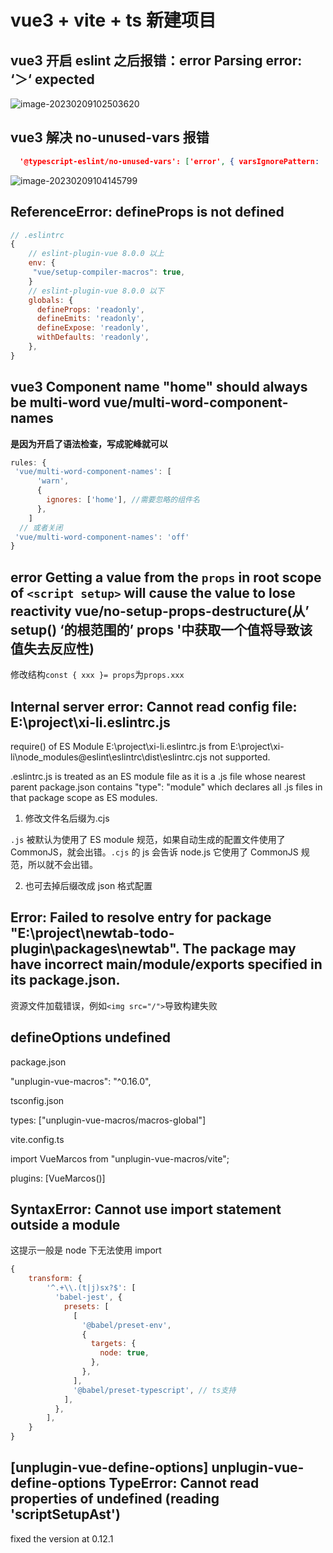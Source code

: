 # vue3 + vite + ts 新建项目

## vue3 开启 eslint 之后报错：error Parsing error: ‘＞‘ expected

![image-20230209102503620](C:\Users\85165\AppData\Roaming\Typora\typora-user-images\image-20230209102503620.png)

## vue3 解决 no-unused-vars 报错

```json
  '@typescript-eslint/no-unused-vars': ['error', { varsIgnorePattern: '.*', args: 'none' }], //变量声明未使用
```

![image-20230209104145799](C:\Users\85165\AppData\Roaming\Typora\typora-user-images\image-20230209104145799.png)

## ReferenceError: defineProps is not defined

```js
// .eslintrc
{
    // eslint-plugin-vue 8.0.0 以上
    env: {
     "vue/setup-compiler-macros": true,
    }
    // eslint-plugin-vue 8.0.0 以下
    globals: {
      defineProps: 'readonly',
      defineEmits: 'readonly',
      defineExpose: 'readonly',
      withDefaults: 'readonly',
    },
}
```

## vue3 Component name "home" should always be multi-word vue/multi-word-component-names

**是因为开启了语法检查，写成驼峰就可以**

```js
rules: {
 'vue/multi-word-component-names': [
      'warn',
      {
        ignores: ['home'], //需要忽略的组件名
      },
    ]
  // 或者关闭
 'vue/multi-word-component-names': 'off'
}
```

## error Getting a value from the `props` in root scope of `<script setup>` will cause the value to lose reactivity vue/no-setup-props-destructure(**从’ setup() ‘的根范围的’ props '中获取一个值将导致该值失去反应性**)

修改结构`const { xxx }= props`为`props.xxx`

## Internal server error: Cannot read config file: E:\project\xi-li\.eslintrc.js

require() of ES Module E:\project\xi-li\.eslintrc.js from E:\project\xi-li\node_modules\@eslint\eslintrc\dist\eslintrc.cjs not supported.

.eslintrc.js is treated as an ES module file as it is a .js file whose nearest parent package.json contains "type": "module" which declares all .js files in that package scope as ES modules.

1. 修改文件名后缀为.cjs

`.js` 被默认为使用了 ES module 规范，如果自动生成的配置文件使用了 CommonJS，就会出错。`.cjs` 的 js 会告诉 node.js 它使用了 CommonJS 规范，所以就不会出错。

2. 也可去掉后缀改成 json 格式配置

## Error: Failed to resolve entry for package "E:\project\newtab-todo-plugin\packages\newtab\". The package may have incorrect main/module/exports specified in its package.json.

资源文件加载错误，例如`<img src="/">`导致构建失败

## defineOptions undefined

package.json

"unplugin-vue-macros": "^0.16.0",

tsconfig.json

types: ["unplugin-vue-macros/macros-global"]

vite.config.ts

import VueMarcos from "unplugin-vue-macros/vite";

plugins: [VueMarcos()]

## SyntaxError: Cannot use import statement outside a module

这提示一般是 node 下无法使用 import

```js
{
	transform: {
		'^.+\\.(t|j)sx?$': [
          'babel-jest', {
            presets: [
              [
                '@babel/preset-env',
                {
                  targets: {
                    node: true,
                  },
                },
              ],
              '@babel/preset-typescript', // ts支持
            ],
          },
        ],
	}
}

```

## [unplugin-vue-define-options] unplugin-vue-define-options TypeError: Cannot read properties of undefined (reading 'scriptSetupAst')

fixed the version at 0.12.1
